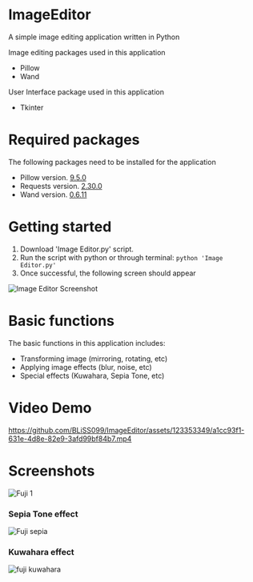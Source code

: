 # ImageEditor
A simple image editing application written in Python

Image editing packages used in this application
- Pillow
- Wand

User Interface package used in this application
- Tkinter

# Required packages
The following packages need to be installed for the application

- Pillow version. [9.5.0](https://pillow.readthedocs.io/en/stable/installation.html)
- Requests version. [2.30.0](https://pypi.org/project/requests/)
- Wand version. [0.6.11](https://docs.wand-py.org/en/0.6.7/guide/install.html)


# Getting started
1. Download 'Image Editor.py' script.
2. Run the script with python or through terminal: 
    `python 'Image Editor.py' `
3. Once successful, the following screen should appear

![Image Editor Screenshot](https://github.com/BLiSS099/ImageEditor/assets/123353349/eb20b08d-bf05-4bf0-9d05-cdf0a7460e6f.png)

# Basic functions
The basic functions in this application includes:
- Transforming image (mirroring, rotating, etc)
- Applying image effects (blur, noise, etc) 
- Special effects (Kuwahara, Sepia Tone, etc)

# Video Demo

https://github.com/BLiSS099/ImageEditor/assets/123353349/a1cc93f1-631e-4d8e-82e9-3afd99bf84b7.mp4

# Screenshots
![Fuji 1](https://github.com/BLiSS099/ImageEditor/assets/123353349/e1f27a51-e6d5-4b2a-9c87-139fb7c61daa)

### Sepia Tone effect
![Fuji sepia](https://github.com/BLiSS099/ImageEditor/assets/123353349/75afa95c-9529-4259-b29b-02b847edd6ab)

### Kuwahara effect
![fuji kuwahara](https://github.com/BLiSS099/ImageEditor/assets/123353349/da0d63e8-f326-4945-8dbd-b5ba5df25720)

